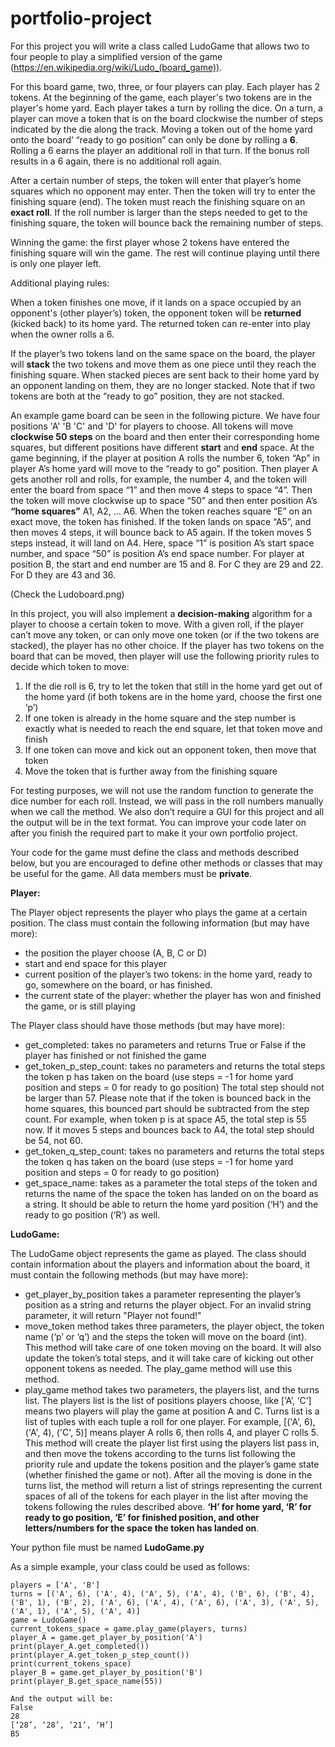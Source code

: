 
# portfolio-project

For this project you will write a class called LudoGame that allows two to four people to play a simplified version of the game (https://en.wikipedia.org/wiki/Ludo_(board_game)).

For this board game, two, three, or four players can play. Each player has 2 tokens. At the beginning of the game, each player's two tokens are in the player's home yard. Each player takes a turn by rolling the dice. On a turn, a player can move a token that is on the board clockwise the number of steps indicated by the die along the track. Moving a token out of the home yard onto the board’ “ready to go position” can only be done by rolling a **6**. Rolling a 6 earns the player an additional roll in that turn. If the bonus roll results in a 6 again, there is no additional roll again.

After a certain number of steps, the token will enter that player’s home squares which no opponent may enter.  Then the token will try to enter the finishing square (end). The token must reach the finishing square on an **exact roll**. If the roll number is larger than the steps needed to get to the finishing square, the token will bounce back the remaining number of steps.

Winning the game: the first player whose 2 tokens have entered the finishing square will win the game. The rest will continue playing until there is only one player left.

Additional playing rules:

When a token finishes one move, if it lands on a space occupied by an opponent's (other player’s) token, the opponent token will be **returned** (kicked back) to its home yard. The returned token can re-enter into play when the owner rolls a 6.

If the player’s two tokens land on the same space on the board, the player will **stack** the two tokens and move them as one piece until they reach the finishing square. When stacked pieces are sent back to their home yard by an opponent landing on them, they are no longer stacked. Note that if two tokens are both at the “ready to go” position, they are not stacked.

An example game board can be seen in the following picture.  We have four positions 'A' 'B 'C' and 'D' for players to choose. All tokens will move **clockwise 50 steps** on the board and then enter their corresponding home squares, but different positions have different **start** and **end** space. At the game beginning, if the player at position A rolls the number 6, token “Ap” in player A’s home yard will move to the “ready to go” position. Then player A gets another roll and rolls, for example, the number 4, and the token will enter the board from space “1” and then move 4 steps to space “4”. Then the token will move clockwise up to space “50” and then enter position A’s **“home squares”** A1, A2, … A6.  When the token reaches square “E” on an exact move, the token has finished.  If the token lands on space “A5”, and then moves 4 steps, it will bounce back to A5 again.  If the token moves 5 steps instead, it will land on A4.  Here, space “1” is position A’s start space number, and space “50” is position A’s end space number.  For player at position B, the start and end number are 15 and 8.  For C they are 29 and 22.  For D they are 43 and 36.

(Check the Ludoboard.png)

In this project, you will also implement a **decision-making** algorithm for a player to choose a certain token to move.  With a given roll, if the player can’t move any token, or can only move one token (or if the two tokens are stacked), the player has no other choice.  If the player has two tokens on the board that can be moved, then player will use the following priority rules to decide which token to move:

1. If the die roll is 6, try to let the token that still in the home yard get out of the home yard (if both tokens are in the home yard, choose the first one ‘p’)
2. If one token is already in the home square and the step number is exactly what is needed to reach the end square, let that token move and finish
3. If one token can move and kick out an opponent token, then move that token
4. Move the token that is further away from the finishing square

For testing purposes, we will not use the random function to generate the dice number for each roll.  Instead, we will pass in the roll numbers manually when we call the method.  We also don’t require a GUI for this project and all the output will be in the text format.  You can improve your code later on after you finish the required part to make it your own portfolio project.

Your code for the game must define the class and methods described below, but you are encouraged to define other methods or classes that may be useful for the game. All data members must be **private**.
 
**Player:**

The Player object represents the player who plays the game at a certain position. The class must contain the following information (but may have more):
  * the position the player choose (A, B, C or D)
  * start and end space for this player
  * current position of the player’s two tokens: in the home yard, ready to go, somewhere on the board, or has finished.
  * the current state of the player: whether the player has won and finished the game, or is still playing
  
The Player class should have those methods (but may have more):
  * get_completed: takes no parameters and returns True or False if the player has finished or not finished the game
  * get_token_p_step_count: takes no parameters and returns the total steps the token p has taken on the board (use steps = -1 for home yard position and steps = 0 for ready to go position) The total step should not be larger than 57.  Please note that if the token is bounced back in the home squares, this bounced part should be subtracted from the step count. For example, when token p is at space A5, the total step is 55 now.  If it moves 5 steps and bounces back to A4, the total step should be 54, not 60.
* get_token_q_step_count: takes no parameters and returns the total steps the token q has taken on the board  (use steps = -1 for home yard position and steps = 0 for ready to go position)
* get_space_name: takes as a parameter the total steps of the token and returns the name of the space the token has landed on on the board as a string.  It should be able to return the home yard position (‘H’) and the ready to go position (‘R’) as well.
  
**LudoGame:**

The LudoGame object represents the game as played.  The class should contain information about the players and information about the board, it must contain the following methods (but may have more):
* get_player_by_position takes a parameter representing the player’s position as a string and returns the player object. For an invalid string parameter, it will return "Player not found!"
* move_token method takes three parameters, the player object, the token name (‘p’ or ‘q’) and the steps the token will move on the board (int).  This method will take care of one token moving on the board.  It will also update the token’s total steps, and it will take care of kicking out other opponent tokens as needed.  The play_game method will use this method.
* play_game method takes two parameters, the players list, and the turns list.  The players list is the list of positions players choose, like [‘A’, ‘C’] means two players will play the game at position A and C.  Turns list is a list of tuples with each tuple a roll for one player. For example, [('A', 6), ('A', 4), ('C', 5)] means player A rolls 6, then rolls 4, and player C rolls 5. This method will create the player list first using the players list pass in, and then move the tokens according to the turns list following the priority rule and update the tokens position and the player’s game state (whether finished the game or not). After all the moving is done in the turns list,  the method will return a list of strings representing the current spaces of all of the tokens for each player in the list after moving the tokens following the rules described above.  **‘H’ for home yard, ‘R’ for ready to go position, ‘E’ for finished position, and other letters/numbers for the space the token has landed on**.

Your python file must be named **LudoGame.py**

As a simple example, your class could be used as follows:

```
players = ['A', 'B']
turns = [('A', 6), ('A', 4), ('A', 5), ('A', 4), ('B', 6), ('B', 4), ('B', 1), ('B', 2), ('A', 6), ('A', 4), ('A', 6), ('A', 3), ('A', 5), ('A', 1), ('A', 5), ('A', 4)]
game = LudoGame()
current_tokens_space = game.play_game(players, turns)
player_A = game.get_player_by_position('A')
print(player_A.get_completed())
print(player_A.get_token_p_step_count())
print(current_tokens_space)
player_B = game.get_player_by_position('B')
print(player_B.get_space_name(55))

And the output will be:
False
28
[‘28’, ‘28’, ‘21’, ‘H’]
B5

```

